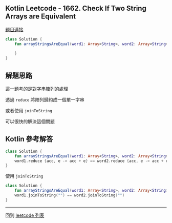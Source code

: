 ## Kotlin Leetcode - 1662. Check If Two String Arrays are Equivalent

[題目連接](https://leetcode.com/problems/check-if-two-string-arrays-are-equivalent/)

```kotlin
class Solution {
    fun arrayStringsAreEqual(word1: Array<String>, word2: Array<String>): Boolean {
    
    }
}
```

## 解題思路

這一題考的是對字串陣列的處理

透過 `reduce` 將陣列歸約成一個單一字串

或者使用 `joinToString`

可以很快的解決這個問題

## Kotlin 參考解答

```kotlin
class Solution {
    fun arrayStringsAreEqual(word1: Array<String>, word2: Array<String>): Boolean =
    word1.reduce {acc, e -> acc + e} == word2.reduce {acc, e -> acc + e}
}
```

使用 `joinToString`

```kotlin
class Solution {
    fun arrayStringsAreEqual(word1: Array<String>, word2: Array<String>): Boolean =
    word1.joinToString("") == word2.joinToString("")
}
```

------

回到 [leetcode 列表](index.md)

